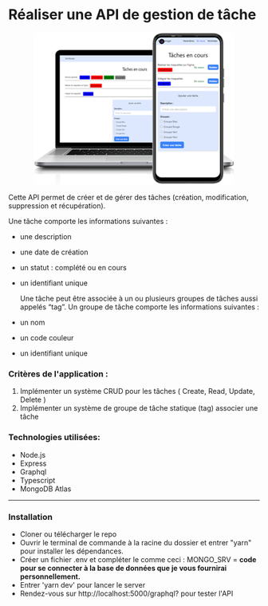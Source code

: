 # Réaliser une API de gestion de tâche

<p align="center">
<img src="https://github.com/CharonTom/my-website/blob/main/src/assets/img/task.png" alt="application sur pc et mobile" width="400"/>
</p>

Cette API permet de créer et de gérer des tâches (création, modification, suppression et récupération).

Une tâche comporte les informations suivantes :

- une description
- une date de création
- un statut : complété ou en cours
- un identifiant unique

  Une tâche peut être associée à un ou plusieurs groupes de tâches aussi appelés “tag”.
  Un groupe de tâche comporte les informations suivantes :

- un nom
- un code couleur
- un identifiant unique

### Critères de l'application :

1. Implémenter un système CRUD pour les tâches ( Create, Read, Update, Delete )
2. Implémenter un système de groupe de tâche statique (tag) associer une tâche

### Technologies utilisées:

- Node.js
- Express
- Graphql
- Typescript
- MongoDB Atlas

---

### Installation

- Cloner ou télécharger le repo
- Ouvrir le terminal de commande à la racine du dossier et entrer "yarn" pour installer les dépendances.
- Créer un fichier .env et compléter le comme ceci :
  MONGO_SRV = **code pour se connecter à la base de données que je vous fournirai personnellement.**
- Entrer 'yarn dev' pour lancer le server
- Rendez-vous sur http://localhost:5000/graphql? pour tester l'API
